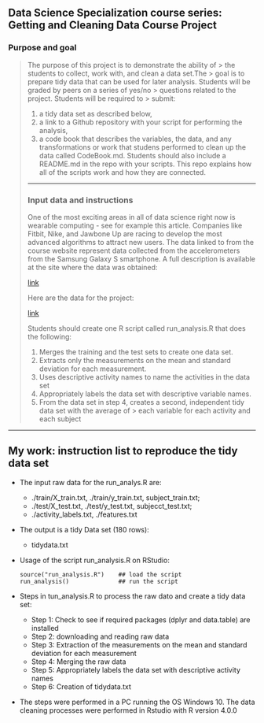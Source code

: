 ## Data Science Specialization course series: Getting and Cleaning Data Course Project

### Purpose and goal
>
> The purpose of this project is to demonstrate the ability of > the students to collect, work with, and clean a data set.The > goal is to prepare tidy data that can be used for later
> analysis.
> Students will be graded by peers on a series of yes/no > questions related to the project. Students will be required to > submit: 
> 
>   1. a tidy data set as described below,
>   2. a link to a Github repository with your script for performing the analysis,
>   3. a code book that describes the variables, the data, and any transformations or work that studens performed to clean up the data called CodeBook.md. Students should also include a README.md in the repo with your scripts. This repo explains how all of the scripts work and how they are connected.
>
>-------------------------------------------------------------
>
>### Input data and instructions
>
> One of the most exciting areas in all of data science right now is wearable computing - see for 
> example this article. Companies like Fitbit, Nike, and Jawbone Up are racing to develop the most 
> advanced algorithms to attract new users. The data linked to from the course website represent data 
> collected from the accelerometers from the Samsung Galaxy S smartphone. A full description is 
> available at the site where the data was obtained:
>
> [link](http://archive.ics.uci.edu/ml/datasets/Human+Activity+Recognition+Using+Smartphones)
>
>Here are the data for the project:
>
> [link](https://d396qusza40orc.cloudfront.net/getdata%2Fprojectfiles%2FUCI%20HAR%20Dataset.zip)
>
> Students should create one R script called run_analysis.R that does the following:
>
>   1. Merges the training and the test sets to create one data set.
>   2. Extracts only the measurements on the mean and standard deviation for each measurement.
>   3. Uses descriptive activity names to name the activities in the data set
>   4. Appropriately labels the data set with descriptive variable names.
>   5. From the data set in step 4, creates a second, independent tidy data set with the average of >   each variable for each activity and each subject

--------------------------------------------------------

## My work: instruction list to reproduce the tidy data set

 * The input raw data for the run_analys.R are:


    - ./train/X_train.txt, ./train/y_train.txt, subject_train.txt;
    - ./test/X_test.txt, ./test/y_test.txt,  subjecct_test.txt;
    - ./activity_labels.txt, ./features.txt           
            
 * The output is a tidy Data set (180 rows):
 
 
    - tidydata.txt
            
            
 * Usage of the script run_analysis.R on RStudio:
    
    
    ```{r}
    source("run_analysis.R")    ## load the script
    run_analysis()              ## run the script
    ```
            
  * Steps in tun_analysis.R to process the raw dato and create a tidy data set:
    
    + Step 1: Check to see if required packages (dplyr and data.table) are installed
    + Step 2: downloading and reading raw data
    + Step 3: Extraction of the measurements on the mean and standard deviation for each measurement
    + Step 4: Merging the raw data
    + Step 5: Appropriately labels the data set with descriptive activity names
    + Step 6: Creation of tidydata.txt
             
 * The steps were performed in a PC running the OS Windows 10. The data cleaning processes were performed in Rstudio with R version 4.0.0 
            
            
            
            
            